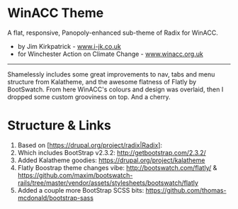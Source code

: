 WinACC Theme
============

A flat, responsive, Panopoly-enhanced sub-theme of Radix for WinACC.

- by Jim Kirkpatrick - www.i-jk.co.uk
- for Winchester Action on Climate Change - www.winacc.org.uk

---

Shamelessly includes some great improvements to nav, tabs and menu
structure from Kalatheme, and the awesome flatness of Flatly by
BootSwatch. From here WinACC's colours and design was overlaid, then I
dropped some custom grooviness on top. And a cherry. 

Structure & Links
=================
1. Based on [https://drupal.org/project/radix|Radix]: 
2. Which includes BootStrap v2.3.2: http://getbootstrap.com/2.3.2/
3. Added Kalatheme goodies: https://drupal.org/project/kalatheme
4. Flatly Boostrap theme changes vibe: http://bootswatch.com/flatly/ & https://github.com/maxim/bootswatch-rails/tree/master/vendor/assets/stylesheets/bootswatch/flatly
5. Added a couple more BootStrap SCSS bits: https://github.com/thomas-mcdonald/bootstrap-sass
